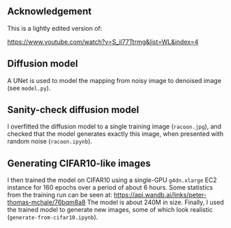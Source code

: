 ## Acknowledgement

This is a lightly edited version of: 

https://www.youtube.com/watch?v=S_il77Ttrmg&list=WL&index=4


## Diffusion model 

A UNet is used to model the mapping from noisy image to denoised image (see `model.py`).

## Sanity-check diffusion model 

I overfitted the diffusion model to a single training image (`racoon.jpg`), and checked that the model generates exactly this image, 
when presented with random noise (`racoon.ipynb`).

## Generating CIFAR10-like images

I then trained the model on CIFAR10 using a single-GPU `g4dn.xlarge` EC2 instance for 160 epochs over a period of about 6 hours. 
Some statistics from the training run can be seen at: https://api.wandb.ai/links/peter-thomas-mchale/76bqm8a8
The model is about 240M in size. 
Finally, I used the trained model to generate new images,
some of which look realistic (`generate-from-cifar10.ipynb`).





